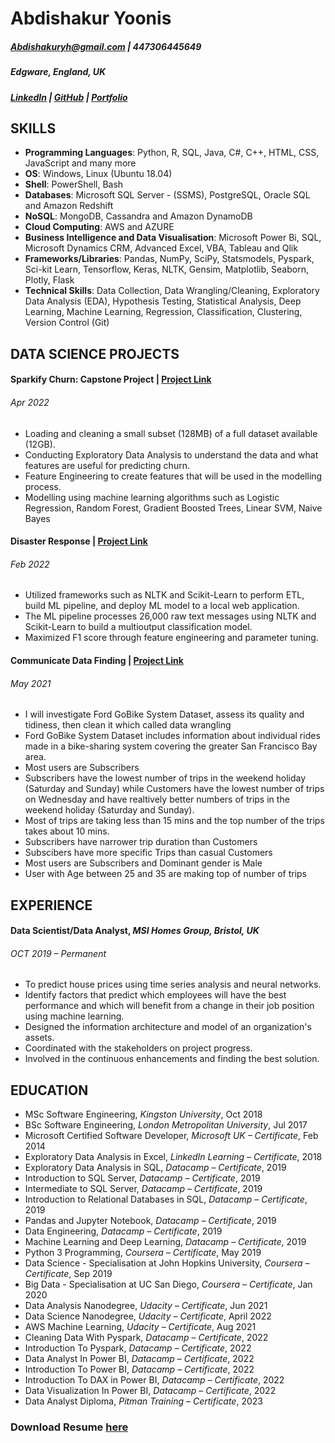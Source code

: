 # Abdishakur Yoonis

##### Abdishakuryh@gmail.com | 447306445649
##### Edgware, England, UK
##### [LinkedIn](https://www.linkedin.com/in/ayoonis/) | [GitHub](https://github.com/Abdishakury) | [Portfolio](https://abdishakury.github.io/)
 
 
## SKILLS
 
 - **Programming Languages**: Python, R, SQL, Java, C#, C++, HTML, CSS, JavaScript and many more
 - **OS**: Windows, Linux (Ubuntu 18.04)
 - **Shell**: PowerShell, Bash
 - **Databases**: Microsoft SQL Server - (SSMS), PostgreSQL, Oracle SQL and Amazon Redshift
 - **NoSQL**: MongoDB, Cassandra and Amazon DynamoDB
 - **Cloud Computing**: AWS and AZURE
 - **Business Intelligence and Data Visualisation**: Microsoft Power Bi, SQL, Microsoft Dynamics CRM, Advanced Excel, VBA, Tableau and Qlik
 - **Frameworks/Libraries**: Pandas, NumPy, SciPy, Statsmodels, Pyspark, Sci-kit Learn, Tensorflow, Keras, NLTK, Gensim, Matplotlib, Seaborn, Plotly, Flask
 - **Technical Skills**: Data Collection, Data Wrangling/Cleaning, Exploratory Data Analysis (EDA), Hypothesis Testing, Statistical Analysis, Deep Learning, Machine Learning, Regression, Classification, Clustering, Version Control (Git)
 

## DATA SCIENCE PROJECTS

#### Sparkify Churn: Capstone Project | [Project Link](https://abdishakury.github.io/Project_Capstone_Of_Sparkify)
###### Apr 2022
- Loading and cleaning a small subset (128MB) of a full dataset available (12GB). 
- Conducting Exploratory Data Analysis to understand the data and what features are useful for predicting churn. 
- Feature Engineering to create features that will be used in the modelling process.
- Modelling using machine learning algorithms such as Logistic Regression, Random Forest, Gradient Boosted Trees, Linear SVM, Naive Bayes 



#### Disaster Response | [Project Link](https://abdishakur-disaster-response.herokuapp.com/)
###### Feb 2022
- Utilized frameworks such as NLTK and Scikit-Learn to perform ETL, build ML pipeline, and deploy ML model to a local web application. 
- The ML pipeline processes 26,000 raw text messages using NLTK and Scikit-Learn to build a multioutput classification model. 
- Maximized F1 score through feature engineering and parameter tuning.


#### Communicate Data Finding | [Project Link](https://abdishakury.github.io/Communicate_Data_Finding) 
###### May 2021
- I will investigate Ford GoBike System Dataset, assess its quality and tidiness, then clean it which called data wrangling
- Ford GoBike System Dataset includes information about individual rides made in a bike-sharing system covering the greater San Francisco Bay area.
- Most users are Subscribers
- Subscribers have the lowest number of trips in the weekend holiday (Saturday and Sunday) while Customers have the lowest number of trips on Wednesday 
  and have realtively better numbers of trips in the weekend holiday (Saturday and Sunday).
- Most of trips are taking less than 15 mins and the top number of the trips takes about 10 mins.
- Subscribers have narrower trip duration than Customers
- Subscibers have more specific Trips than casual Customers
- Most users are Subscribers and Dominant gender is Male
- User with Age between 25 and 35 are making top of number of trips

## EXPERIENCE
#### Data Scientist/Data Analyst, *MSI Homes Group, Bristol, UK*
###### OCT 2019 – Permanent 
- To predict house prices using time series analysis and neural networks.
- Identify factors that predict which employees will have the best performance and which will benefit from a change in their job position using machine learning.
- Designed the information architecture and model of an organization's assets.
- Coordinated with the stakeholders on project progress.
- Involved in the continuous enhancements and finding the best solution.

   
## EDUCATION
- MSc Software Engineering, *Kingston University*, Oct 2018
- BSc Software Engineering, *London Metropolitan University*, Jul 2017
- Microsoft Certified Software Developer, *Microsoft UK – Certificate*, Feb 2014
- Exploratory Data Analysis in Excel, *LinkedIn Learning – Certificate*, 2018
- Exploratory Data Analysis in SQL, *Datacamp – Certificate*, 2019
- Introduction to SQL Server, *Datacamp – Certificate*, 2019
- Intermediate to SQL Server, *Datacamp – Certificate*, 2019
- Introduction to Relational Databases in SQL, *Datacamp – Certificate*, 2019
- Pandas and Jupyter Notebook, *Datacamp – Certificate*, 2019
- Data Engineering, *Datacamp – Certificate*, 2019
- Machine Learning and Deep Learning, *Datacamp – Certificate*, 2019
- Python 3 Programming, *Coursera – Certificate*, May 2019
- Data Science - Specialisation at John Hopkins University, *Coursera – Certificate*, Sep 2019
- Big Data - Specialisation at UC San Diego, *Coursera – Certificate*, Jan 2020
- Data Analysis Nanodegree, *Udacity – Certificate*, Jun 2021
- Data Science Nanodegree, *Udacity – Certificate*, April 2022
- AWS Machine Learning, *Udacity – Certificate*, Aug 2021
- Cleaning Data With Pyspark, *Datacamp – Certificate*, 2022
- Introduction To Pyspark, *Datacamp – Certificate*, 2022
- Data Analyst In Power BI, *Datacamp – Certificate*, 2022
- Introduction To Power BI, *Datacamp – Certificate*, 2022
- Introduction To DAX in Power BI, *Datacamp – Certificate*, 2022
- Data Visualization In Power BI, *Datacamp – Certificate*, 2022
- Data Analyst Diploma, *Pitman Training – Certificate*, 2023

### Download Resume [here](https://github.com/Abdishakury/Portfolio/blob/main/Abdishakur_Yoonis_Resume.pdf)



